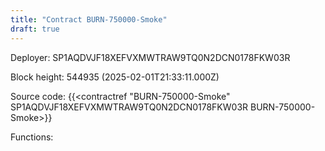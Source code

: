 ```yaml
---
title: "Contract BURN-750000-Smoke"
draft: true
---
```

Deployer: SP1AQDVJF18XEFVXMWTRAW9TQ0N2DCN0178FKW03R


 



Block height: 544935 (2025-02-01T21:33:11.000Z)

Source code: {{<contractref "BURN-750000-Smoke" SP1AQDVJF18XEFVXMWTRAW9TQ0N2DCN0178FKW03R BURN-750000-Smoke>}}

Functions:


